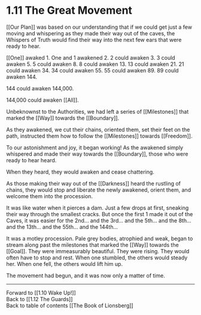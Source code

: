 # 1.11 The Great Movement

[[Our Plan]] was based on our understanding that if we could get just a few moving and whispering as they made their way out of the caves, the Whispers of Truth would find their way into the next few ears that were ready to hear. 

[[One]] awaked 1. 
One and 1 awakened 2. 
2 could awaken 3. 
3 could awaken 5. 
5 could awaken 8. 
8 could awaken 13. 
13 could awaken 21. 
21 could awaken 34. 
34 could awaken 55. 
55 could awaken 89. 
89 could awaken 144. 

144 could awaken 144,000. 

144,000 could awaken [[All]]. 

Unbeknownst to the Authorities, we had left a series of [[Milestones]] that marked the [[Way]] towards the [[Boundary]]. 

As they awakened, we cut their chains, oriented them, set their feet on the path, instructed them how to follow the [[Milestones]] towards [[Freedom]]. 

To our astonishment and joy, it began working! As the awakened simply whispered and made their way towards the [[Boundary]], those who were ready to hear heard. 

When they heard, they would awaken and cease chattering. 

As those making their way out of the [[Darkness]] heard the rustling of chains, they would stop and liberate the newly awakened, orient them, and welcome them into the procession. 

It was like water when it pierces a dam. Just a few drops at first, sneaking their way through the smallest cracks. But once the first 1 made it out of the Caves, it was easier for the 2nd... and the 3rd... and the 5th... and the 8th... and the 13th... and the 55th... and the 144th... 

It was a motley procession. Pale grey bodies, atrophied and weak, began to stream along past the milestones that marked the [[Way]] towards the [[Goal]]. They were immeasurably beautiful. They were rising. They would often have to stop and rest. When one stumbled, the others would steady her. When one fell, the others would lift him up. 

The movement had begun, and it was now only a matter of time. 

___

Forward to [[1.10 Wake Up!]]  
Back to [[1.12 The Guards]]  
Back to table of contents [[The Book of Lionsberg]]  
